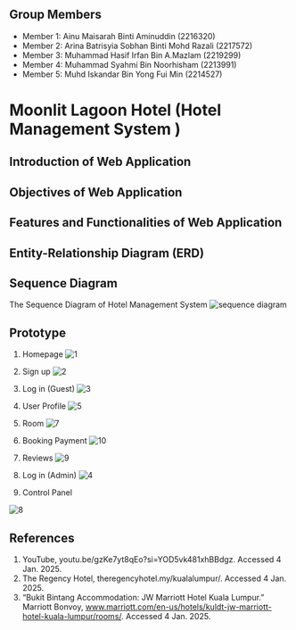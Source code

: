 ## Group Members
- Member 1: Ainu Maisarah Binti Aminuddin (2216320)
- Member 2: Arina Batrisyia Sobhan Binti Mohd Razali (2217572)
- Member 3: Muhammad Hasif Irfan Bin A.Mazlam (2219299)
- Member 4: Muhammad Syahmi Bin Noorhisham (2213991)
- Member 5: Muhd Iskandar Bin Yong Fui Min (2214527)

#  Moonlit Lagoon Hotel (Hotel Management System )

## Introduction of Web Application



## Objectives of Web Application


## Features and Functionalities of Web Application

     
## Entity-Relationship Diagram (ERD)


## Sequence Diagram
The Sequence Diagram of Hotel Management System
![sequence diagram](https://github.com/user-attachments/assets/7e8b4feb-bc82-461a-b237-8f773acf7370)


## Prototype

1. Homepage
![1](https://github.com/user-attachments/assets/97211a51-b6a0-4f0c-b561-40e466437bbe)

2. Sign up
![2](https://github.com/user-attachments/assets/712407bc-8bd8-4952-9fdb-ea067ddcbe0a)

3. Log in (Guest)
![3](https://github.com/user-attachments/assets/5f531e7e-e9bb-4194-b0cc-8079ae294705)

4.  User Profile 
![5](https://github.com/user-attachments/assets/6c8a4ced-d1f9-4766-b032-3ffe342b8ac4)

5. Room 
![7](https://github.com/user-attachments/assets/e1ec8c16-aceb-4959-aae7-a7b96ff81770)

6. Booking Payment
 ![10](https://github.com/user-attachments/assets/605711ca-d62b-40b7-901e-c93c4f08af07)

7. Reviews 
![9](https://github.com/user-attachments/assets/cebaf395-c47d-440d-9768-b7bde65432cf)

8. Log in (Admin)
![4](https://github.com/user-attachments/assets/f723d1bf-1955-4088-95a5-a73a72e271d3)

9. Control Panel

![8](https://github.com/user-attachments/assets/29f989de-9250-4250-b037-f7882b77e89e)

   
## References
1. YouTube, youtu.be/gzKe7yt8qEo?si=YOD5vk481xhBBdgz. Accessed 4 Jan. 2025.
2. The Regency Hotel, theregencyhotel.my/kualalumpur/. Accessed 4 Jan. 2025.
3. “Bukit Bintang Accommodation: JW Marriott Hotel Kuala Lumpur.” Marriott Bonvoy, www.marriott.com/en-us/hotels/kuldt-jw-marriott-hotel-kuala-lumpur/rooms/. Accessed 4 Jan. 2025. 

